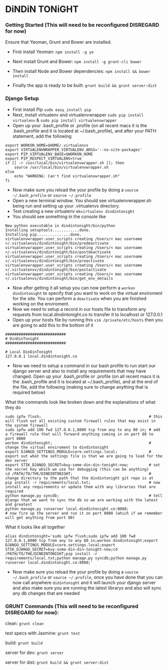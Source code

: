 # DiNDiN TONiGHT

### Getting Started (This will need to be reconfigured DISREGARD for now)
Ensure that Yeoman, Grunt and Bower are installed.

* First install Yeoman:
    `npm install -g yo`

* Next install Grunt and Bower:
    `npm install -g grunt-cli bower`

* Then install Node and Bower dependencies:
    `npm install && bower install`

* Finally the app is ready to be built:
    `grunt build && grunt server:dist`

### Django Setup

* First install Pip `sudo easy_install pip`
* Next, install virtualenv and virtualenvwrapper `sudo pip install virtualenv` &  `sudo pip install virtualenvwrapper`
* Open up your .bash_profile or .profile (on all recent macs it is the .bash_profile and it is located at ~/.bash_profile), and after your PATH statement, add the following

```
export WORKON_HOME=$HOME/.virtualenvs
export VIRTUALENVWRAPPER_VIRTUALENV_ARGS='--no-site-packages'
export PIP_VIRTUALENV_BASE=$WORKON_HOME
export PIP_RESPECT_VIRTUALENV=true
if [[ -r /usr/local/bin/virtualenvwrapper.sh ]]; then
    source /usr/local/bin/virtualenvwrapper.sh
else
    echo "WARNING: Can't find virtualenvwrapper.sh"
fi
```
* Now make sure you reload the your profile by doing a `source ~/.bash_profile` or `source ~/.profile`
* Open a new terminal window. You should see virtualenvwrapper.sh being run and setting up your .virtualenvs directory.
* Test creating a new virtualenv `mkvirtualenv dindintonight`
* You should see something in the console like

```
New python executable in dindintonight/bin/python
Installing setuptools............done.
Installing pip...............done.
virtualenvwrapper.user_scripts creating /Users/< mac username >/.virtualenvs/dindintonight/bin/predeactivate
virtualenvwrapper.user_scripts creating /Users/< mac username >/.virtualenvs/dindintonight/bin/postdeactivate
virtualenvwrapper.user_scripts creating /Users/< mac username >/.virtualenvs/dindintonight/bin/preactivate
virtualenvwrapper.user_scripts creating /Users/< mac username >/.virtualenvs/dindintonight/bin/postactivate
virtualenvwrapper.user_scripts creating /Users/< mac username >/.virtualenvs/dindintonight/bin/get_env_details
```
* Now after getting it all setup you can now perform a `workon dindintonight` to specify that you want to work on the virtual enviroment for the site. You can perform a `deactivate` when you are finished working on the enviroment.
* Now we need to setup a record in our hosts file to transform any requests from local.dindintonight.co to transfer it to localhost or 127.0.0.1
* Open up your hosts file by running this `vim /private/etc/hosts` then you are going to add this to the bottom of it

```
###########################
# DinDinTonight
###########################

# Local DinDinTonight
127.0.0.1 local.dindintonight.co
```

* Now we need to setup a command in our bash profile to run start our django server and also to install any requirements that may have changed. Open up your .bash_profile or .profile (on all recent macs it is the .bash_profile and it is located at ~/.bash_profile), and at the end of the file, add the following (making sure to change anything that is required below)

What the commands look like broken down and the explanations of what they do

```
sudo ipfw flush;                                                # this will flush out all existing custom firewall rules that may exist in the system firewall
sudo ipfw add 100 fwd 127.0.0.1,8080 tcp from any to any 80 in; # add a firewall rule that will forward anything coming in on port 80 to port 8080
workon dindintonight;                                           # change the virtual enviroment to dindintonight
export DJANGO_SETTINGS_MODULE=core.settings.local;              # export out what the settings file is that we are going to load for the dev server
export STIK_DJANGO_SECRET=buy-some-din-din-tonight-now;         # set the secret key which we use for debugging (this can be anything)
cd /PATH/TO/THE/DINDINTONIGHT;                                  # change directory to the path that the dindintonight git repo is at
pip install -r requirements/local.txt;                          # now install any requirements or update them with any libraries that are required
python manage.py syncdb;                                        # tell django that we want to sync the db so we are working with the latest and greatest
python manage.py runserver local.dindintonight.co:8080;                      # now fire up the server and run it on port 8080 (which if we remember will get anything from port 80)
```

What it looks like all together

```
alias dindintonight='sudo ipfw flush;sudo ipfw add 100 fwd 127.0.0.1,8080 tcp from any to any 80 in;workon dindintonight;export DJANGO_SETTINGS_MODULE=core.settings.local;export STIK_DJANGO_SECRET=buy-some-din-din-tonight-now;cd /PATH/TO/THE/DINDINTONIGHT;pip install -r requirements/local.txt;python manage.py syncdb;python manage.py runserver local.dindintonight.co:8080;'
```

* Now make sure you reload the your profile by doing a `source ~/.bash_profile` or `source ~/.profile`, once you have done that you can now call anywhere `didintonight` and it will launch your django server and also make sure you are running the latest librarys and also will sync any db changes that are needed

### GRUNT Commands (This will need to be reconfigured DISREGARD for now):
clean:
    `grunt clean`

test specs with Jasmine:
    `grunt test`

build:
    `grunt build`

server for dev:
    `grunt server`

server for dist:
    `grunt build && grunt server:dist`
